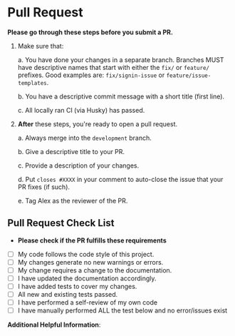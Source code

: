 # Pull Request

**Please go through these steps before you submit a PR.**

1. Make sure that:

    a. You have done your changes in a separate branch. Branches MUST have descriptive names that start with either the `fix/` or `feature/` prefixes. Good examples are: `fix/signin-issue` or `feature/issue-templates`.

    b. You have a descriptive commit message with a short title (first line).

    c. All locally ran CI (via Husky) has passed.

2. **After** these steps, you're ready to open a pull request.

    a. Always merge into the `development` branch.

    b. Give a descriptive title to your PR.

    c. Provide a description of your changes.

    d. Put `closes #XXXX` in your comment to auto-close the issue that your PR fixes (if such).

    e. Tag Alex as the reviewer of the PR.

## Pull Request Check List

- **Please check if the PR fulfills these requirements**

- [ ] My code follows the code style of this project.
- [ ] My changes generate no new warnings or errors.
- [ ] My change requires a change to the documentation.
- [ ] I have updated the documentation accordingly.
- [ ] I have added tests to cover my changes.
- [ ] All new and existing tests passed.
- [ ] I have performed a self-review of my own code
- [ ] I have manually performed ALL the test below and no error/issues exist

**Additional Helpful Information**:
